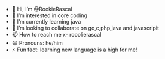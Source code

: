 - 👋 Hi, I’m @RookieRascal
- 👀 I’m interested in core coding
- 🌱 I’m currently learning java
- 💞️ I’m looking to collaborate on go,c,php,java and javascripit
- 📫 How to reach me x- rooolierascal
- 😄 Pronouns: he/him
- ⚡ Fun fact: learning new language is a high for me!

<!---
RookieRascal/RookieRascal is a ✨ special ✨ repository because its `README.md` (this file) appears on your GitHub profile.
You can click the Preview link to take a look at your changes.
--->
